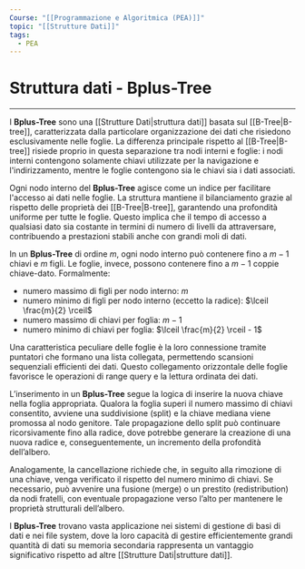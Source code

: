 ```yaml
---
Course: "[[Programmazione e Algoritmica (PEA)]]"
topic: "[[Strutture Dati]]"
tags:
  - PEA
---
```


# Struttura dati - Bplus-Tree
---
I **Bplus-Tree** sono una [[Strutture Dati|struttura dati]] basata sul [[B-Tree|B-tree]], caratterizzata dalla particolare organizzazione dei dati che risiedono esclusivamente nelle foglie. La differenza principale rispetto al [[B-Tree|B-tree]] risiede proprio in questa separazione tra nodi interni e foglie: i nodi interni contengono solamente chiavi utilizzate per la navigazione e l'indirizzamento, mentre le foglie contengono sia le chiavi sia i dati associati.

Ogni nodo interno del **Bplus-Tree** agisce come un indice per facilitare l'accesso ai dati nelle foglie. La struttura mantiene il bilanciamento grazie al rispetto delle proprietà dei [[B-Tree|B-tree]], garantendo una profondità uniforme per tutte le foglie. Questo implica che il tempo di accesso a qualsiasi dato sia costante in termini di numero di livelli da attraversare, contribuendo a prestazioni stabili anche con grandi moli di dati.

In un **Bplus-Tree** di ordine $m$, ogni nodo interno può contenere fino a $m - 1$ chiavi e $m$ figli. Le foglie, invece, possono contenere fino a $m - 1$ coppie chiave-dato. Formalmente:
- numero massimo di figli per nodo interno: $m$
- numero minimo di figli per nodo interno (eccetto la radice): $\lceil \frac{m}{2} \rceil$
- numero massimo di chiavi per foglia: $m - 1$
- numero minimo di chiavi per foglia: $\lceil \frac{m}{2} \rceil - 1$

Una caratteristica peculiare delle foglie è la loro connessione tramite puntatori che formano una lista collegata, permettendo scansioni sequenziali efficienti dei dati. Questo collegamento orizzontale delle foglie favorisce le operazioni di range query e la lettura ordinata dei dati.

L’inserimento in un **Bplus-Tree** segue la logica di inserire la nuova chiave nella foglia appropriata. Qualora la foglia superi il numero massimo di chiavi consentito, avviene una suddivisione (split) e la chiave mediana viene promossa al nodo genitore. Tale propagazione dello split può continuare ricorsivamente fino alla radice, dove potrebbe generare la creazione di una nuova radice e, conseguentemente, un incremento della profondità dell’albero.

Analogamente, la cancellazione richiede che, in seguito alla rimozione di una chiave, venga verificato il rispetto del numero minimo di chiavi. Se necessario, può avvenire una fusione (merge) o un prestito (redistribution) da nodi fratelli, con eventuale propagazione verso l’alto per mantenere le proprietà strutturali dell’albero.

I **Bplus-Tree** trovano vasta applicazione nei sistemi di gestione di basi di dati e nei file system, dove la loro capacità di gestire efficientemente grandi quantità di dati su memoria secondaria rappresenta un vantaggio significativo rispetto ad altre [[Strutture Dati|strutture dati]].

